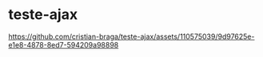 ﻿# teste-ajax

 


https://github.com/cristian-braga/teste-ajax/assets/110575039/9d97625e-e1e8-4878-8ed7-594209a98898

